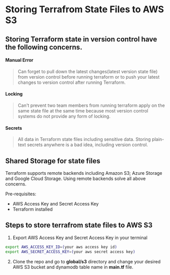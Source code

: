 #  Storing Terrafrom State Files to AWS S3

## Storing Terraform state in version control have the following concerns.
#### Manual Error
> Can forget to pull down the latest changes(latest version state file) from version control before running terraform or to push your latest changes to version control after running Terraform.
#### Locking
> Can't prevent two team members from running terraform apply on the same state file at the same time because most version control systems do not provide any form of locking.
#### Secrets
> All data in Terraform state files including sensitive data. Storing plain-text secrets anywhere is a bad idea, including version control.

## Shared Storage for state files
Terraform supports remote backends including Amazon S3; Azure Storage and Google Cloud Storage. Using remote backends solve all above concerns.

Pre-requisites:
* AWS Access Key and Secret Access Key
* Terraform installed


## Steps to store terrafrom state files to AWS S3

1. Export AWS Access Key and Secret Access Key in your terminal
<!-- Bash script block -->
````bash
export AWS_ACCESS_KEY_ID=(your aws access key id)
export AWS_SECRET_ACCESS_KEY=(your aws secret access key)
````
2. Clone the repo and go to **global/s3** directory and change your desired AWS S3 bucket and dynamodb table name in **main.tf** file.
